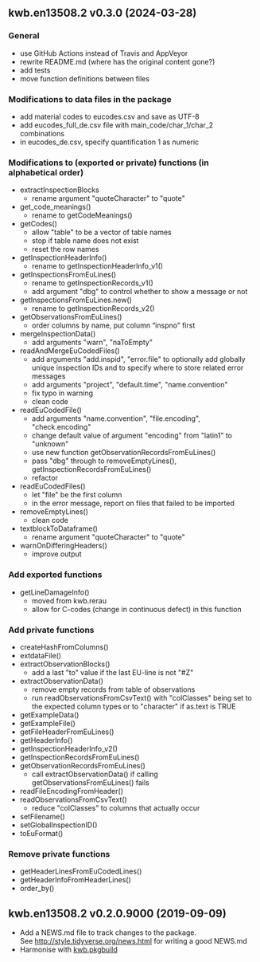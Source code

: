 ## kwb.en13508.2 v0.3.0 (2024-03-28)

### General

* use GitHub Actions instead of Travis and AppVeyor
* rewrite README.md (where has the original content gone?)
* add tests
* move function definitions between files

### Modifications to data files in the package

* add material codes to eucodes.csv and save as UTF-8
* add eucodes_full_de.csv file with main_code/char_1/char_2 combinations
* in eucodes_de.csv, specify quantification 1 as numeric

### Modifications to (exported or private) functions (in alphabetical order)

* extractInspectionBlocks
  - rename argument "quoteCharacter" to "quote"
* get_code_meanings()
  - rename to getCodeMeanings() 
* getCodes()
  - allow "table" to be a vector of table names
  - stop if table name does not exist
  - reset the row names
* getInspectionHeaderInfo()
  - rename to getInspectionHeaderInfo_v1()
* getInspectionsFromEuLines()
  - rename to getInspectionRecords_v1()
  - add argument "dbg" to control whether to show a message or not
* getInspectionsFromEuLines.new() 
  - rename to getInspectionRecords_v2()
* getObservationsFromEuLines()
  - order columns by name, put column “inspno” first
* mergeInspectionData()
  - add arguments "warn", "naToEmpty"
* readAndMergeEuCodedFiles()
  - add arguments "add.inspid", "error.file" to optionally add globally unique
    inspection IDs and to specify where to store related error messages
  - add arguments "project", "default.time", "name.convention"
  - fix typo in warning
  - clean code
* readEuCodedFile()
  - add arguments "name.convention", "file.encoding", "check.encoding"
  - change default value of argument "encoding" from "latin1" to "unknown" 
  - use new function getObservationRecordsFromEuLines()
  - pass "dbg" through to removeEmptyLines(), getInspectionRecordsFromEuLines() 
  - refactor
* readEuCodedFiles()
  - let "file" be the first column
  - in the error message, report on files that failed to be imported
* removeEmptyLines()
  - clean code
* textblockToDataframe()
  - rename argument "quoteCharacter" to "quote"
* warnOnDifferingHeaders()
  - improve output

### Add exported functions

* getLineDamageInfo()
  - moved from kwb.rerau
  - allow for C-codes (change in continuous defect) in this function

### Add private functions

* createHashFromColumns()
* extdataFile()
* extractObservationBlocks()
  - add a last "to" value if the last EU-line is not "#Z"
* extractObservationData()
  - remove empty records from table of observations 
  - run readObservationsFromCsvText() with "colClasses" being set to the 
    expected column types or to "character" if as.text is TRUE
* getExampleData()
* getExampleFile()
* getFileHeaderFromEuLines()
* getHeaderInfo()
* getInspectionHeaderInfo_v2()
* getInspectionRecordsFromEuLines()
* getObservationRecordsFromEuLines()
  - call extractObservationData() if calling getObservationsFromEuLines() fails
* readFileEncodingFromHeader()
* readObservationsFromCsvText()
  - reduce "colClasses" to columns that actually occur
* setFilename()
* setGlobalInspectionID()
* toEuFormat()
  
### Remove private functions

* getHeaderLinesFromEuCodedLines()
* getHeaderInfoFromHeaderLines()
* order_by()

## kwb.en13508.2 v0.2.0.9000 (2019-09-09)

* Add a NEWS.md file to track changes to the package.  
  See http://style.tidyverse.org/news.html for writing a good NEWS.md
* Harmonise with [kwb.pkgbuild](https://kwb-r.github.io/kwb.pkgbuild)
